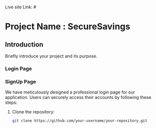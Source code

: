 Live site Link: #

# Project Name : SecureSavings

## Introduction

Briefly introduce your project and its purpose.

### Login Page
### SignUp Page

We have meticulously designed a professional login page for our application. Users can securely access their accounts by following these steps:

1. Clone the repository:
   ```bash
   git clone https://github.com/your-username/your-repository.git
